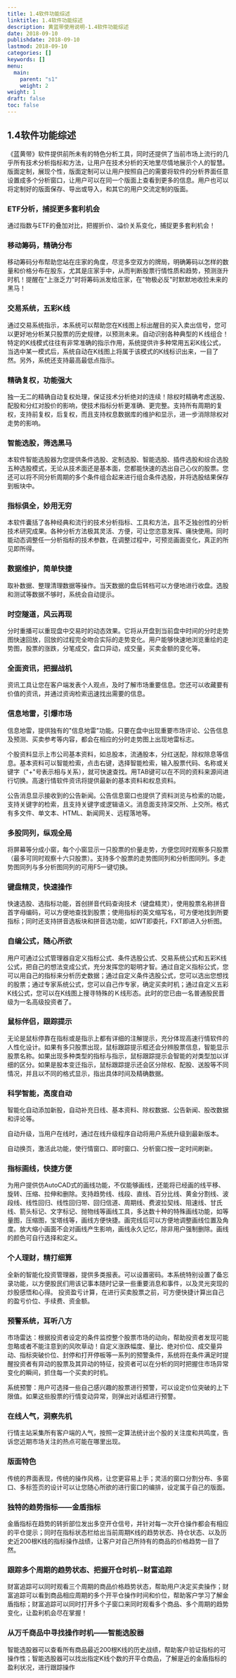 ```yaml
---
title: 1.4软件功能综述
linktitle: 1.4软件功能综述
description: 黄蓝带使用说明-1.4软件功能综述
date: 2018-09-10
publishdate: 2018-09-10
lastmod: 2018-09-10
categories: []
keywords: []
menu:
  main:
    parent: "s1"
    weight: 2
weight: 1
draft: false
toc: false
---
```

## 1.4软件功能综述

《蓝黄带》软件提供前所未有的特色分析工具，同时还提供了当前市场上流行的几乎所有技术分析指标和方法，让用户在技术分析的天地里尽情地展示个人的智慧。版面定制，展现个性，版面定制可以让用户按照自己的需要将软件的分析界面任意设置成多个分析窗口，让用户可以在同一个版面上查看到更多的信息。用户也可以将定制好的版面保存、导出或导入，和其它的用户交流定制的版面。



### ETF分析，捕捉更多套利机会

通过指数与ETF的叠加对比，把握折价、溢价关系变化，捕捉更多套利机会！

### 移动筹码，精确分布 

移动筹码分布帮助您站在庄家的角度，尽览多空双方的牌局，明确筹码以怎样的数量和价格分布在股东，尤其是庄家手中，从而判断股票行情性质和趋势，预测涨升时机！提醒在"上涨乏力"时将筹码派发给庄家，在"物极必反"时默默地收捡未来的黑马！ 

### 交易系统，五彩K线 

通过交易系统指示，本系统可以帮助您在K线图上标出醒目的买入卖出信号，您可以更好地分析某只股票的历史规律，以预测未来。自动识别各种典型的Ｋ线组合！特定的K线模式往往有非常准确的指示作用，系统提供许多种常用五彩K线公式，当选中某一模式后，系统自动在K线图上将属于该模式的K线标识出来，一目了然。另外，系统还支持最高最低点指示。

### 精确复权，功能强大 

独一无二的精确自动复权处理，保证技术分析绝对的连续！除权时精确考虑送股、配股和分红对股价的影响，使技术指标分析更准确、更完整。支持所有周期的复权，支持前复权，后复权，而且支持权息数据库的维护和显示，进一步消除除权对走势的影响。 

### 智能选股，筛选黑马 

本软件智能选股器为您提供条件选股、定制选股、智能选股、插件选股和综合选股五种选股模式，无论从技术面还是基本面，您都能快速的选出自己心仪的股票。您还可以将不同分析周期的多个条件组合起来进行组合条件选股，并将选股结果保存到板块中。 

### 指标俱全，妙用无穷 

本软件囊括了各种经典和流行的技术分析指标、工具和方法，且不乏独创性的分析技术研究成果。各种分析方法极其灵活、方便，可让您恣意发挥、痛快使用。同时能动态调整任一分析指标的技术参数，在调整过程中，可预览画面变化，真正的所见即所得。 

### 数据维护，简单快捷　　

取补数据、整理清理数据等操作。当天数据的盘后转档可以方便地进行收盘。选股和测试等数据不够时，系统会自动提示。

### 时空隧道，风云再现 

分时重播可以重现盘中交易时的动态效果。它将从开盘到当前盘中时间的分时走势图快速回放，回放的过程完全吻合实际的走势变化。用户能够快速地浏览重绘的走势图，股票的涨跌，分笔成交，盘口异动，成交量，买卖金额的变化等。 

### 全面资讯，把握战机

资讯工具让您在客户端发表个人观点，及时了解市场重要信息。您还可以收藏要有价值的资讯，并通过资询检索迅速找出需要的信息。

### 信息地雷，引爆市场

信息地雷，提供独有的"信息地雷"功能。只要在盘中出现重要市场评论、公告信息及预测、买卖参考等内容，都会在相应的分时走势图上出现地雷标志。

个股资料显示上市公司基本资料，如总股本，流通股本，分红送配，除权除息等信息。基本资料可以智能检索，点击右键，选择智能检索，输入股票代码、名称或关键字（"+"号表示相与关系），就可快速查找。用TAB键可以在不同的资料来源间进行切换。高速行情软件资讯将提供最新的基本资料和权息资料。

公告消息显示接收到的公告新闻。公告信息窗口也提供了资料浏览与检索的功能，支持关键字的检索，且支持关键字或逻辑语义。消息面支持深交所、上交所。格式有多文件、单文本、HTML、新闻网关、远程落地等。 

### 多股同列，纵观全局 

将屏幕等分成小窗，每个小窗显示一只股票的价量走势，方便您同时观察多只股票（最多可同时观察十六只股票）。支持多个股票的走势图同列和分析图同列。多走势图同列与多分析图同列的可用F5一键切换。 

### 键盘精灵，快速操作 

快速选股、选指标功能，首创拼音代码查询技术（键盘精灵），使用股票名称拼音首字母编码，可以方便地查找到股票；使用指标的英文缩写名，可方便地找到所要指标；同时还支持拼音选板块和拼音选功能，如WT即委托，FXT即进入分析图。 

### 自编公式，随心所欲 

用户可通过公式管理器自定义指标公式、条件选股公式、交易系统公式和五彩K线公式，把自己的想法变成公式，充分发挥您的聪明才智。通过自定义指标公式，您可以用自己的指标来分析历史数据；通过自定义条件选股公式，您可以选出您想找的股票；通过专家系统公式，您可以自己作专家，确定买卖时机；通过自定义五彩K线公式，您可以在K线图上搜寻特殊的Ｋ线形态。此时的您已由一名普通股民晋级为一名高级投资者了。

### 鼠标伴侣，跟踪提示 

无论是鼠标停靠在指标或是指示上都有详细的注解提示，充分体现高速行情软件的人性化设计。如果有多只股票出现，鼠标跟踪提示框还会分辨股票信息，智能显示股票名称。如果出现多种类型的指标与指示，鼠标跟踪提示会智能的对类型加以详细的区分。如果是股本变迁指示，鼠标跟踪提示还会区分除权、配股、送股等不同情况，并且以不同的格式显示，指出具体时间及精确数据。 

### 科学智能，高度自动

智能化自动添加新股，自动补充日线、基本资料、除权数据、公告新闻、股改数据和评论等。 

自动升级，当用户在线时，通过在线升级程序自动将用户系统升级到最新版本。 

自动换页，激活此功能，使行情窗口、即时窗口、分析窗口按一定时间刷新。 

### 指标画线，快捷方便 

为用户提供仿AutoCAD式的画线功能，不仅能够画线，还能将已经画的线平移、 旋转、压缩、拉伸和删除。支持趋势线、线段、直线、百分比线、黄金分割线、波段线、线性回归、线性回归带、回归信道、周期线、费波拉契线、阻速线、甘氏线、箭头标记、文字标记、抛物线等画线工具，多达数十种的特殊画线功能，如等量图，压缩图，宝塔线等，画线方便快捷。画完线后可以方便地调整画线位置及角度。放大缩小画面不会对画线产生影响，画线永久记忆，除非用户强制删除。画线的颜色可自行选择和定义。 

### 个人理财，精打细算 

全新的智能化投资管理器，提供多类报表。可以设置密码。本系统特别设置了备忘录功能，以方便股民们用该记事本随时记录一些重要消息和事件，以及灵光突现的炒股感悟和心得。 投资盈亏计算，在进行买卖股票之前，可方便快捷计算出自己的盈亏价位、手续费、资金额。 

### 预警系统，耳听八方 

市场雷达：根据投资者设定的条件监控整个股票市场的动向，帮助投资者发现可能忽略或者不能注意到的风吹草动！自定义涨跌幅度、量比、绝对价位、成交量异动、指标突破价位、封停和打开停板等一系列的预警条件，系统将在条件满足时提醒投资者有异动的股票及其异动的特征，投资者可以在分析的同时把握住市场异常变化的瞬间，抓住每一个买卖的时机。

系统预警：用户可选择一些自己感兴趣的股票进行预警，可以设定价位突破的上下限值。如果这些股票的行情变动异常，则弹出对话框进行预警。

### 在线人气，洞察先机

行情主站采集所有客户端的人气，按照一定算法统计出个股的关注度和共鸣度，告诉您近期市场关注的热点可能在哪里出现。

### 版面特色

传统的界面表现，传统的操作风格，让您更容易上手；灵活的窗口分割分布、多窗口、多标签页的设计可以让您随心所欲的进行窗口的编排，设定属于自己的版面。

### 独特的趋势指标——金盾指标

金盾指标在趋势的转折部位发出多空开仓信号，并针对每一次开仓操作都会有相应的平仓提示；同时在指标状态栏给出当前周期K线的趋势状态、持仓状态、以及历史近200根K线的指标操作战绩，让客户对自己所持有的商品的价格趋势一目了然。

### 跟踪多个周期的趋势状态、把握开仓时机--财富追踪

财富追踪可以同时观看三个周期的商品价格趋势状态，帮助用户决定买卖操作；财富追踪可以看到商品相应周期的多个开平仓操作时间和价位，帮助客户学习了解金盾指标；财富追踪可以同时打开多个子窗口来同时观看多个商品、多个周期的趋势变化，让盈利机会尽在掌握！

### 从万千商品中寻找操作时机——智能选股器

智能选股器可以查看所有商品最近200根K线的历史战绩，帮助客户验证指标的可操作性；智能选股器可以找出指定K线个数的开平仓商品，了解是近的金盾指标的盈利状况，进行跟踪操作

